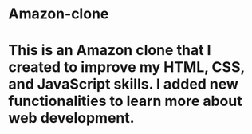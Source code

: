 # Amazon-clone

# This is an Amazon clone that I created to improve my HTML, CSS, and JavaScript skills. I added new functionalities to learn more about web development.
